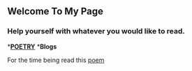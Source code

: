 ## Welcome To My Page

### Help yourself with whatever you would like to read.

*[**POETRY**](https://github.com/amod981/learningwithfun/blob/main/)
***Blogs**

For the time being read this [poem](https://github.com/amod981/learningwithfun/blob/main/memories.txt)

